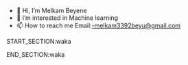 - 👋 Hi, I’m Melkam Beyene
- 👀 I’m interested in Machine learning
- 📫 How to reach me Email:-melkam3392beyu@gmail.com


START_SECTION:waka

END_SECTION:waka


<!---
selambeyu/selambeyu is a ✨ special ✨ repository because its `README.md` (this file) appears on your GitHub profile.
You can click the Preview link to take a look at your changes.
--->
